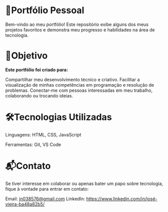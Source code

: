 # 💼Portfólio Pessoal

Bem-vindo ao meu portfólio! Este repositório exibe alguns dos meus projetos favoritos e demonstra meu progresso e habilidades na área de tecnologia.

# 🎯Objetivo

**Este portfólio foi criado para:**

Compartilhar meu desenvolvimento técnico e criativo.
Facilitar a visualização de minhas competências em programação e resolução de problemas.
Conectar-me com pessoas interessadas em meu trabalho, colaborando ou trocando ideias.

# 🛠️Tecnologias Utilizadas

Linguagens: HTML, CSS, JavaScript

Ferramentas: Git, VS Code

# 📬Contato

Se tiver interesse em colaborar ou apenas bater um papo sobre tecnologia, fique à vontade para entrar em contato:

Email: jn038576@gmail.com
LinkedIn: https://www.linkedin.com/in/josé-vieira-ba48a82b5/
